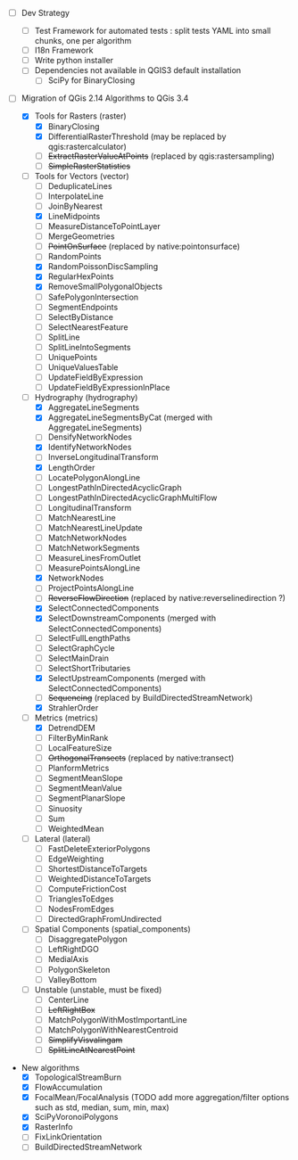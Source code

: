 * [ ] Dev Strategy
    * [ ] Test Framework for automated tests : split tests YAML into small chunks, one per algorithm
    * [ ] I18n Framework
    * [ ] Write python installer
    * [ ] Dependencies not available in QGIS3 default installation 
        * [ ] SciPy for BinaryClosing

* [ ] Migration of QGis 2.14 Algorithms to QGis 3.4

    * [x] Tools for Rasters (raster)
        * [x] BinaryClosing
        * [x] DifferentialRasterThreshold (may be replaced by qgis:rastercalculator)
        * [ ] ~~ExtractRasterValueAtPoints~~ (replaced by qgis:rastersampling)
        * [ ] ~~SimpleRasterStatistics~~

    * [ ] Tools for Vectors (vector)
        * [ ] DeduplicateLines
        * [ ] InterpolateLine
        * [ ] JoinByNearest
        * [x] LineMidpoints
        * [ ] MeasureDistanceToPointLayer
        * [ ] MergeGeometries
        * [ ] ~~PointOnSurface~~ (replaced by native:pointonsurface)
        * [ ] RandomPoints
        * [x] RandomPoissonDiscSampling
        * [x] RegularHexPoints
        * [x] RemoveSmallPolygonalObjects
        * [ ] SafePolygonIntersection
        * [ ] SegmentEndpoints
        * [ ] SelectByDistance
        * [ ] SelectNearestFeature
        * [ ] SplitLine
        * [ ] SplitLineIntoSegments
        * [ ] UniquePoints
        * [ ] UniqueValuesTable
        * [ ] UpdateFieldByExpression
        * [ ] UpdateFieldByExpressionInPlace

    * [ ] Hydrography (hydrography)
        * [x] AggregateLineSegments
        * [x] AggregateLineSegmentsByCat (merged with AggregateLineSegments)
        * [ ] DensifyNetworkNodes
        * [x] IdentifyNetworkNodes
        * [ ] InverseLongitudinalTransform
        * [x] LengthOrder
        * [ ] LocatePolygonAlongLine
        * [ ] LongestPathInDirectedAcyclicGraph
        * [ ] LongestPathInDirectedAcyclicGraphMultiFlow
        * [ ] LongitudinalTransform
        * [ ] MatchNearestLine
        * [ ] MatchNearestLineUpdate
        * [ ] MatchNetworkNodes
        * [ ] MatchNetworkSegments
        * [ ] MeasureLinesFromOutlet
        * [ ] MeasurePointsAlongLine
        * [x] NetworkNodes
        * [ ] ProjectPointsAlongLine
        * [ ] ~~ReverseFlowDirection~~ (replaced by native:reverselinedirection ?)
        * [x] SelectConnectedComponents
        * [x] SelectDownstreamComponents (merged with SelectConnectedComponents)
        * [ ] SelectFullLengthPaths
        * [ ] SelectGraphCycle
        * [ ] SelectMainDrain
        * [ ] SelectShortTributaries
        * [x] SelectUpstreamComponents (merged with SelectConnectedComponents)
        * [ ] ~~Sequencing~~ (replaced by BuildDirectedStreamNetwork)
        * [x] StrahlerOrder

    * [ ] Metrics (metrics)
        * [x] DetrendDEM
        * [ ] FilterByMinRank
        * [ ] LocalFeatureSize
        * [ ] ~~OrthogonalTransects~~ (replaced by native:transect)
        * [ ] PlanformMetrics
        * [ ] SegmentMeanSlope
        * [ ] SegmentMeanValue
        * [ ] SegmentPlanarSlope
        * [ ] Sinuosity
        * [ ] Sum
        * [ ] WeightedMean

    * [ ] Lateral (lateral)
        * [ ] FastDeleteExteriorPolygons
        * [ ] EdgeWeighting
        * [ ] ShortestDistanceToTargets
        * [ ] WeightedDistanceToTargets
        * [ ] ComputeFrictionCost
        * [ ] TrianglesToEdges
        * [ ] NodesFromEdges
        * [ ] DirectedGraphFromUndirected

    * [ ] Spatial Components (spatial_components)
        * [ ] DisaggregatePolygon
        * [ ] LeftRightDGO
        * [ ] MedialAxis
        * [ ] PolygonSkeleton
        * [ ] ValleyBottom

    * [ ] Unstable (unstable, must be fixed)
        * [ ] CenterLine
        * [ ] ~~LeftRightBox~~
        * [ ] MatchPolygonWithMostImportantLine
        * [ ] MatchPolygonWithNearestCentroid
        * [ ] ~~SimplifyVisvalingam~~
        * [ ] ~~SplitLineAtNearestPoint~~

* New algorithms
    * [x] TopologicalStreamBurn
    * [x] FlowAccumulation
    * [x] FocalMean/FocalAnalysis (TODO add more aggregation/filter options such as std, median, sum, min, max)
    * [x] SciPyVoronoiPolygons
    * [x] RasterInfo
    * [ ] FixLinkOrientation
    * [ ] BuildDirectedStreamNetwork